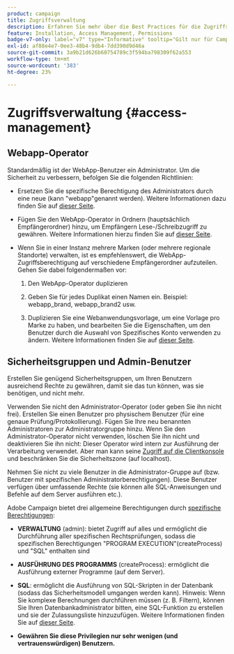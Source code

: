 ```yaml
---
product: campaign
title: Zugriffsverwaltung
description: Erfahren Sie mehr über die Best Practices für die Zugriffsverwaltung
feature: Installation, Access Management, Permissions
badge-v7-only: label="v7" type="Informative" tooltip="Gilt nur für Campaign Classic v7"
exl-id: af88e4e7-0ee3-48b4-9db4-7dd390d9d46a
source-git-commit: 3a9b21d626b60754789c3f594ba798309f62a553
workflow-type: tm+mt
source-wordcount: '383'
ht-degree: 23%

---
```


# Zugriffsverwaltung  {#access-management}



## Webapp-Operator

Standardmäßig ist der WebApp-Benutzer ein Administrator. Um die Sicherheit zu verbessern, befolgen Sie die folgenden Richtlinien:

* Ersetzen Sie die spezifische Berechtigung des Administrators durch eine neue (kann &quot;webapp&quot;genannt werden). Weitere Informationen dazu finden Sie auf [dieser Seite](../../platform/using/access-management.md).

* Fügen Sie den WebApp-Operator in Ordnern (hauptsächlich Empfängerordner) hinzu, um Empfängern Lese-/Schreibzugriff zu gewähren. Weitere Informationen hierzu finden Sie auf [dieser Seite](../../platform/using/access-management.md).

* Wenn Sie in einer Instanz mehrere Marken (oder mehrere regionale Standorte) verwalten, ist es empfehlenswert, die WebApp-Zugriffsberechtigung auf verschiedene Empfängerordner aufzuteilen. Gehen Sie dabei folgendermaßen vor:

   1. Den WebApp-Operator duplizieren

   1. Geben Sie für jedes Duplikat einen Namen ein. Beispiel: webapp_brand, webapp_brand2 usw.

   1. Duplizieren Sie eine Webanwendungsvorlage, um eine Vorlage pro Marke zu haben, und bearbeiten Sie die Eigenschaften, um den Benutzer durch die Auswahl von Spezifisches Konto verwenden zu ändern.  Weitere Informationen finden Sie auf [dieser Seite](../../web/using/defining-web-forms-properties.md).

## Sicherheitsgruppen und Admin-Benutzer

Erstellen Sie genügend Sicherheitsgruppen, um Ihren Benutzern ausreichend Rechte zu gewähren, damit sie das tun können, was sie benötigen, und nicht mehr.

Verwenden Sie nicht den Administrator-Operator (oder geben Sie ihn nicht frei). Erstellen Sie einen Benutzer pro physischem Benutzer (für eine genaue Prüfung/Protokollierung). Fügen Sie Ihre neu benannten Administratoren zur Administratorgruppe hinzu. Wenn Sie den Administrator-Operator nicht verwenden, löschen Sie ihn nicht und deaktivieren Sie ihn nicht: Dieser Operator wird intern zur Ausführung der Verarbeitung verwendet. Aber man kann seine [Zugriff auf die Clientkonsole](../../platform/using/access-management.md) und beschränken Sie die Sicherheitszone (auf localhost).

Nehmen Sie nicht zu viele Benutzer in die Administrator-Gruppe auf (bzw. Benutzer mit spezifischen Administratorberechtigungen). Diese Benutzer verfügen über umfassende Rechte (sie können alle SQL-Anweisungen und Befehle auf dem Server ausführen etc.).

Adobe Campaign bietet drei allgemeine Berechtigungen durch [spezifische Berechtigungen](../../platform/using/access-management.md#named-rights):

* **VERWALTUNG** (admin): bietet Zugriff auf alles und ermöglicht die Durchführung aller spezifischen Rechtsprüfungen, sodass die spezifischen Berechtigungen &quot;PROGRAM EXECUTION&quot;(createProcess) und &quot;SQL&quot; enthalten sind

* **AUSFÜHRUNG DES PROGRAMMS** (createProcess): ermöglicht die Ausführung externer Programme (auf dem Server).

* **SQL**: ermöglicht die Ausführung von SQL-Skripten in der Datenbank (sodass das Sicherheitsmodell umgangen werden kann). Hinweis: Wenn Sie komplexe Berechnungen durchführen müssen (z. B. Filtern), können Sie Ihren Datenbankadministrator bitten, eine SQL-Funktion zu erstellen und sie der Zulassungsliste hinzuzufügen. Weitere Informationen finden Sie auf [dieser Seite](../../installation/using/scripting-coding-guidelines.md).

* **Gewähren Sie diese Privilegien nur sehr wenigen (und vertrauenswürdigen) Benutzern.**
